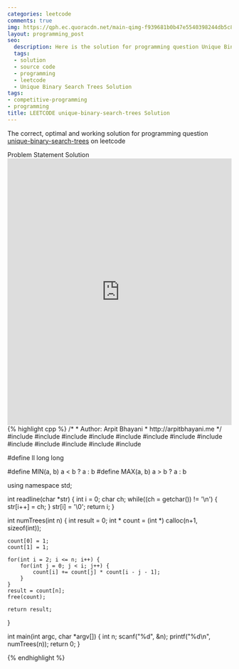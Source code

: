 ```yaml
---
categories: leetcode
comments: true
img: https://qph.ec.quoracdn.net/main-qimg-f939681b0b47e5540398244db5c8966f?convert_to_webp=true
layout: programming_post
seo:
  description: Here is the solution for programming question Unique Binary Search Trees on leetcode
  tags:
  - solution
  - source code
  - programming
  - leetcode
  - Unique Binary Search Trees Solution
tags:
- competitive-programming
- programming
title: LEETCODE unique-binary-search-trees Solution
---
```

The correct, optimal and working solution for programming question [unique-binary-search-trees](https://leetcode.com/problems/unique-binary-search-trees/) on leetcode

<div class="ui secondary pointing large menu">
  <a class="grey item" data-tab="problem-statement">
    Problem Statement
  </a>
  <a class="active item grey" data-tab="solution">
    Solution
  </a>
</div>
<div class="ui bottom attached tab" data-tab="problem-statement">
    <iframe src="https://leetcode.com/problems/unique-binary-search-trees/" width="100%" height="600px" style="overflow: scroll; border: none;"></iframe>
</div>
<div class="ui bottom attached active tab" data-tab="solution">
{% highlight cpp %}
/*
 *  Author: Arpit Bhayani
 *  http://arpitbhayani.me
 */
#include <cmath>
#include <cstdio>
#include <cstdlib>
#include <climits>
#include <deque>
#include <iostream>
#include <list>
#include <limits>
#include <map>
#include <queue>
#include <set>
#include <stack>
#include <vector>

#define ll long long

#define MIN(a, b) a < b ? a : b
#define MAX(a, b) a > b ? a : b

using namespace std;

int readline(char *str) {
    int i = 0;
    char ch;
    while((ch = getchar()) != '\n') {
        str[i++] = ch;
    }
    str[i] = '\0';
    return i;
}

int numTrees(int n) {
    int result = 0;
    int * count = (int *) calloc(n+1, sizeof(int));

    count[0] = 1;
    count[1] = 1;

    for(int i = 2; i <= n; i++) {
        for(int j = 0; j < i; j++) {
            count[i] += count[j] * count[i - j - 1];
        }
    }
    result = count[n];
    free(count);

    return result;
}

int main(int argc, char *argv[]) {
    int n;
    scanf("%d", &n);
    printf("%d\n", numTrees(n));
    return 0;
}

{% endhighlight %}
</div>
